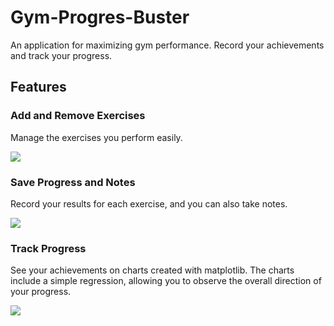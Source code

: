 # Gym-Progres-Buster
An application for maximizing gym performance. Record your achievements and track your progress.

## Features
### Add and Remove Exercises
Manage the exercises you perform easily.

![](https://i.imgur.com/wE2TSKb.png)

### Save Progress and Notes
Record your results for each exercise, and you can also take notes.

![](https://i.imgur.com/27bPWn7.png)

### Track Progress
See your achievements on charts created with matplotlib. The charts include a simple regression, allowing you to observe the overall direction of your progress.

![](https://i.imgur.com/Ni91Aw1.png)
